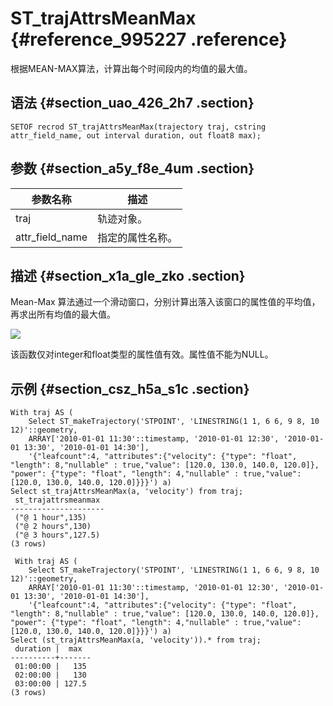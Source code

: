# ST\_trajAttrsMeanMax {#reference_995227 .reference}

根据MEAN-MAX算法，计算出每个时间段内的均值的最大值。

## 语法 {#section_uao_426_2h7 .section}

``` {#codeblock_vgi_4o2_0x0}
SETOF recrod ST_trajAttrsMeanMax(trajectory traj, cstring attr_field_name, out interval duration, out float8 max);
```

## 参数 {#section_a5y_f8e_4um .section}

|参数名称|描述|
|----|--|
|traj|轨迹对象。|
|attr\_field\_name|指定的属性名称。|

## 描述 {#section_x1a_gle_zko .section}

Mean-Max 算法通过一个滑动窗口，分别计算出落入该窗口的属性值的平均值，再求出所有均值的最大值。

![](http://static-aliyun-doc.oss-cn-hangzhou.aliyuncs.com/assets/img/803581/156326610950858_zh-CN.png)

该函数仅对integer和float类型的属性值有效。属性值不能为NULL。

## 示例 {#section_csz_h5a_s1c .section}

``` {#codeblock_hr8_jxy_rgh}
With traj AS (
    Select ST_makeTrajectory('STPOINT', 'LINESTRING(1 1, 6 6, 9 8, 10 12)'::geometry,
    ARRAY['2010-01-01 11:30'::timestamp, '2010-01-01 12:30', '2010-01-01 13:30', '2010-01-01 14:30'],
    '{"leafcount":4, "attributes":{"velocity": {"type": "float", "length": 8,"nullable" : true,"value": [120.0, 130.0, 140.0, 120.0]}, "power": {"type": "float", "length": 4,"nullable" : true,"value": [120.0, 130.0, 140.0, 120.0]}}}') a)
Select st_trajAttrsMeanMax(a, 'velocity') from traj;
 st_trajattrsmeanmax 
---------------------
 ("@ 1 hour",135)
 ("@ 2 hours",130)
 ("@ 3 hours",127.5)
(3 rows)

 With traj AS (
    Select ST_makeTrajectory('STPOINT', 'LINESTRING(1 1, 6 6, 9 8, 10 12)'::geometry,
    ARRAY['2010-01-01 11:30'::timestamp, '2010-01-01 12:30', '2010-01-01 13:30', '2010-01-01 14:30'],
    '{"leafcount":4, "attributes":{"velocity": {"type": "float", "length": 8,"nullable" : true,"value": [120.0, 130.0, 140.0, 120.0]}, "power": {"type": "float", "length": 4,"nullable" : true,"value": [120.0, 130.0, 140.0, 120.0]}}}') a)
Select (st_trajAttrsMeanMax(a, 'velocity')).* from traj;
 duration |  max  
----------+-------
 01:00:00 |   135
 02:00:00 |   130
 03:00:00 | 127.5
(3 rows)
```

